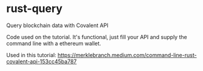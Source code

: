 # rust-query
Query blockchain data with Covalent API

Code used on the tutorial. It's functional, just fill your API and supply the command line with a ethereum wallet.

Used in this tutorial: https://merklebranch.medium.com/command-line-rust-covalent-api-153cc45ba787
